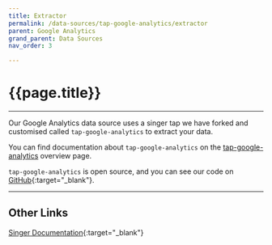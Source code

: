 ```yaml
---
title: Extractor
permalink: /data-sources/tap-google-analytics/extractor
parent: Google Analytics
grand_parent: Data Sources
nav_order: 3

---
```


# {{page.title}}

---

Our Google Analytics data source uses a singer tap we have forked and customised called `tap-google-analytics` to extract your data. 

You can find documentation about `tap-google-analytics` on the [tap-google-analytics]({{site.baseurl}}/data-sources/tap-google-analytics) overview page.

`tap-google-analytics` is open source, and you can see our code on [GitHub](https://github.com/Matatika/tap-google-analytics){:target="_blank"}.

---

## Other Links

[Singer Documentation](https://github.com/singer-io/getting-started){:target="_blank"}
